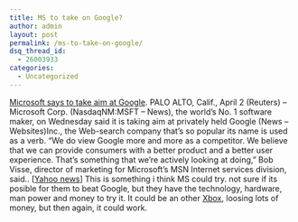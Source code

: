 ```yaml
---
title: MS to take on Google?
author: admin
layout: post
permalink: /ms-to-take-on-google/
dsq_thread_id:
  - 26003933
categories:
  - Uncategorized
---
```

[Microsoft says to take aim at Google][1]. PALO ALTO, Calif., April 2 (Reuters) &#8211; Microsoft Corp. (NasdaqNM:MSFT &#8211; News), the world&#8217;s No. 1 software maker, on Wednesday said it is taking aim at privately held Google (News &#8211; Websites)Inc., the Web-search company that&#8217;s so popular its name is used as a verb. &#8220;We do view Google more and more as a competitor. We believe that we can provide consumers with a better product and a better user experience. That&#8217;s something that we&#8217;re actively looking at doing,&#8221; Bob Visse, director of marketing for Microsoft&#8217;s MSN Internet services division, said.. [[Yahoo news][2]] This is something i think MS could try. not sure if its posible for them to beat Google, but they have the technology, hardware, man power and money to try it. It could be an other [Xbox][3], loosing lots of money, but then again, it could work.

 [1]: http://biz.yahoo.com/rc/030402/tech_microsoft_google_1.html "Microsoft says to take aim at Google"
 [2]: http://biz.yahoo.com
 [3]: http://www.xbox.com
